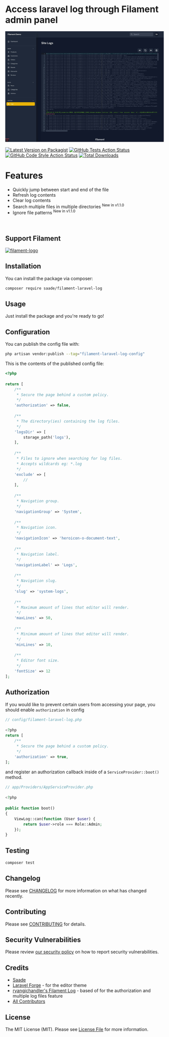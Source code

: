 # Access laravel log through Filament admin panel

![Log Viewer](./art/preview.jpeg)

[![Latest Version on Packagist](https://img.shields.io/packagist/v/saade/filament-laravel-log.svg?style=flat-square)](https://packagist.org/packages/saade/filament-laravel-log)
[![GitHub Tests Action Status](https://img.shields.io/github/workflow/status/saade/filament-laravel-log/run-tests?label=tests)](https://github.com/saade/filament-laravel-log/actions?query=workflow%3Arun-tests+branch%3Amain)
[![GitHub Code Style Action Status](https://img.shields.io/github/workflow/status/saade/filament-laravel-log/Check%20&%20fix%20styling?label=code%20style)](https://github.com/saade/filament-laravel-log/actions?query=workflow%3A"Check+%26+fix+styling"+branch%3Amain)
[![Total Downloads](https://img.shields.io/packagist/dt/saade/filament-laravel-log.svg?style=flat-square)](https://packagist.org/packages/saade/filament-laravel-log)

# Features

- Quickly jump between start and end of the file
- Refresh log contents
- Clear log contents
- Search multiple files in multiple directories <sup>New in v1.1.0</sup>
- Ignore file patterns <sup>New in v1.1.0</sup>

<br>

## Support Filament

<a href="https://github.com/sponsors/danharrin">
<img width="320" alt="filament-logo" src="https://filamentadmin.com/images/sponsor-banner.jpg">
</a>

<br>

## Installation

You can install the package via composer:

```bash
composer require saade/filament-laravel-log
```

## Usage

Just install the package and you're ready to go!

## Configuration

You can publish the config file with:

```bash
php artisan vendor:publish --tag="filament-laravel-log-config"
```

This is the contents of the published config file:

```php
<?php

return [
    /**
     * Secure the page behind a custom policy.
     */
    'authorization' => false,

    /**
     * The directory(ies) containing the log files.
     */
    'logsDir' => [
        storage_path('logs'),
    ],

    /**
     * Files to ignore when searching for log files.
     * Accepts wildcards eg: *.log
     */
    'exclude' => [
        //
    ],

    /**
     * Navigation group.
     */
    'navigationGroup' => 'System',

    /**
     * Navigation icon.
     */
    'navigationIcon' => 'heroicon-o-document-text',

    /**
     * Navigation label.
     */
    'navigationLabel' => 'Logs',

    /**
     * Navigation slug.
     */
    'slug' => 'system-logs',

    /**
     * Maximum amount of lines that editor will render.
     */
    'maxLines' => 50,

    /**
     * Minimum amount of lines that editor will render.
     */
    'minLines' => 10,

    /**
     * Editor font size.
     */
    'fontSize' => 12
];
```

## Authorization
If you would like to prevent certain users from accessing your page, you should enable `authorization` in config
```php
// config/filament-laravel-log.php

<?php
return [
    /**
     * Secure the page behind a custom policy.
     */
    'authorization' => true,
];
```
and register an authorization callback inside of a `ServiceProvider::boot()` method.


```php
// app/Providers/AppServiceProvider.php

<?php

public function boot()
{
    ViewLog::can(function (User $user) {
        return $user->role === Role::Admin;
    });
}
```

## Testing

```bash
composer test
```

## Changelog

Please see [CHANGELOG](CHANGELOG.md) for more information on what has changed recently.

## Contributing

Please see [CONTRIBUTING](.github/CONTRIBUTING.md) for details.

## Security Vulnerabilities

Please review [our security policy](../../security/policy) on how to report security vulnerabilities.

## Credits

- [Saade](https://github.com/saade)
- [Laravel Forge](https://forge.laravel.com) - for the editor theme
- [ryangjchandler's Filament Log](https://github.com/ryangjchandler/filament-log) - based of for the authorization and multiple log files feature
- [All Contributors](../../contributors)

## License

The MIT License (MIT). Please see [License File](LICENSE.md) for more information.
